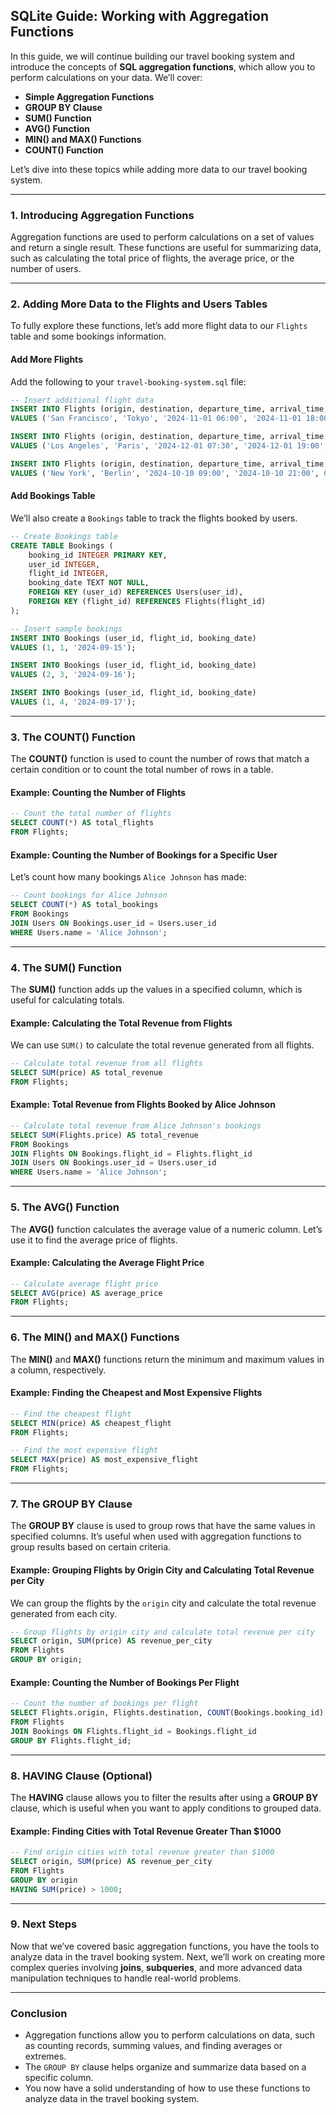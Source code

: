 ## **SQLite Guide: Working with Aggregation Functions**

In this guide, we will continue building our travel booking system and introduce the concepts of **SQL aggregation functions**, which allow you to perform calculations on your data. We’ll cover:

- **Simple Aggregation Functions**
- **GROUP BY Clause**
- **SUM() Function**
- **AVG() Function**
- **MIN() and MAX() Functions**
- **COUNT() Function**

Let’s dive into these topics while adding more data to our travel booking system.

---

### **1. Introducing Aggregation Functions**

Aggregation functions are used to perform calculations on a set of values and return a single result. These functions are useful for summarizing data, such as calculating the total price of flights, the average price, or the number of users.

---

### **2. Adding More Data to the Flights and Users Tables**

To fully explore these functions, let’s add more flight data to our `Flights` table and some bookings information.

#### **Add More Flights**
Add the following to your `travel-booking-system.sql` file:
```sql
-- Insert additional flight data
INSERT INTO Flights (origin, destination, departure_time, arrival_time, price) 
VALUES ('San Francisco', 'Tokyo', '2024-11-01 06:00', '2024-11-01 18:00', 700.00);

INSERT INTO Flights (origin, destination, departure_time, arrival_time, price) 
VALUES ('Los Angeles', 'Paris', '2024-12-01 07:30', '2024-12-01 19:00', 600.00);

INSERT INTO Flights (origin, destination, departure_time, arrival_time, price) 
VALUES ('New York', 'Berlin', '2024-10-10 09:00', '2024-10-10 21:00', 650.00);
```

#### **Add Bookings Table**
We’ll also create a `Bookings` table to track the flights booked by users.

```sql
-- Create Bookings table
CREATE TABLE Bookings (
    booking_id INTEGER PRIMARY KEY,
    user_id INTEGER,
    flight_id INTEGER,
    booking_date TEXT NOT NULL,
    FOREIGN KEY (user_id) REFERENCES Users(user_id),
    FOREIGN KEY (flight_id) REFERENCES Flights(flight_id)
);

-- Insert sample bookings
INSERT INTO Bookings (user_id, flight_id, booking_date) 
VALUES (1, 1, '2024-09-15');

INSERT INTO Bookings (user_id, flight_id, booking_date) 
VALUES (2, 3, '2024-09-16');

INSERT INTO Bookings (user_id, flight_id, booking_date) 
VALUES (1, 4, '2024-09-17');
```

---

### **3. The COUNT() Function**

The **COUNT()** function is used to count the number of rows that match a certain condition or to count the total number of rows in a table.

#### **Example: Counting the Number of Flights**
```sql
-- Count the total number of flights
SELECT COUNT(*) AS total_flights 
FROM Flights;
```

#### **Example: Counting the Number of Bookings for a Specific User**
Let’s count how many bookings `Alice Johnson` has made:
```sql
-- Count bookings for Alice Johnson
SELECT COUNT(*) AS total_bookings 
FROM Bookings 
JOIN Users ON Bookings.user_id = Users.user_id 
WHERE Users.name = 'Alice Johnson';
```

---

### **4. The SUM() Function**

The **SUM()** function adds up the values in a specified column, which is useful for calculating totals.

#### **Example: Calculating the Total Revenue from Flights**
We can use `SUM()` to calculate the total revenue generated from all flights.
```sql
-- Calculate total revenue from all flights
SELECT SUM(price) AS total_revenue 
FROM Flights;
```

#### **Example: Total Revenue from Flights Booked by Alice Johnson**
```sql
-- Calculate total revenue from Alice Johnson's bookings
SELECT SUM(Flights.price) AS total_revenue 
FROM Bookings 
JOIN Flights ON Bookings.flight_id = Flights.flight_id
JOIN Users ON Bookings.user_id = Users.user_id 
WHERE Users.name = 'Alice Johnson';
```

---

### **5. The AVG() Function**

The **AVG()** function calculates the average value of a numeric column. Let’s use it to find the average price of flights.

#### **Example: Calculating the Average Flight Price**
```sql
-- Calculate average flight price
SELECT AVG(price) AS average_price 
FROM Flights;
```

---

### **6. The MIN() and MAX() Functions**

The **MIN()** and **MAX()** functions return the minimum and maximum values in a column, respectively.

#### **Example: Finding the Cheapest and Most Expensive Flights**
```sql
-- Find the cheapest flight
SELECT MIN(price) AS cheapest_flight 
FROM Flights;

-- Find the most expensive flight
SELECT MAX(price) AS most_expensive_flight 
FROM Flights;
```

---

### **7. The GROUP BY Clause**

The **GROUP BY** clause is used to group rows that have the same values in specified columns. It’s useful when used with aggregation functions to group results based on certain criteria.

#### **Example: Grouping Flights by Origin City and Calculating Total Revenue per City**
We can group the flights by the `origin` city and calculate the total revenue generated from each city.

```sql
-- Group flights by origin city and calculate total revenue per city
SELECT origin, SUM(price) AS revenue_per_city 
FROM Flights 
GROUP BY origin;
```

#### **Example: Counting the Number of Bookings Per Flight**
```sql
-- Count the number of bookings per flight
SELECT Flights.origin, Flights.destination, COUNT(Bookings.booking_id) AS total_bookings
FROM Flights
JOIN Bookings ON Flights.flight_id = Bookings.flight_id
GROUP BY Flights.flight_id;
```

---

### **8. HAVING Clause (Optional)**

The **HAVING** clause allows you to filter the results after using a **GROUP BY** clause, which is useful when you want to apply conditions to grouped data.

#### **Example: Finding Cities with Total Revenue Greater Than $1000**
```sql
-- Find origin cities with total revenue greater than $1000
SELECT origin, SUM(price) AS revenue_per_city
FROM Flights
GROUP BY origin
HAVING SUM(price) > 1000;
```

---

### **9. Next Steps**

Now that we’ve covered basic aggregation functions, you have the tools to analyze data in the travel booking system. Next, we’ll work on creating more complex queries involving **joins**, **subqueries**, and more advanced data manipulation techniques to handle real-world problems.

---

### **Conclusion**
   - Aggregation functions allow you to perform calculations on data, such as counting records, summing values, and finding averages or extremes.
   - The `GROUP BY` clause helps organize and summarize data based on a specific column.
   - You now have a solid understanding of how to use these functions to analyze data in the travel booking system.